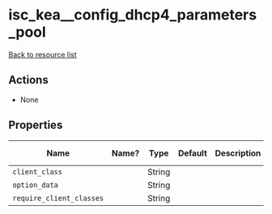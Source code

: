 # isc_kea__config_dhcp4_parameters_pool

[Back to resource list](../README.md#resources)

## Actions

- None

## Properties

| Name                     | Name? | Type   | Default | Description | Allowed Values |
| ------------------------ | ----- | ------ | ------- | ----------- | -------------- |
| `client_class`           |       | String |         |             |                |
| `option_data`            |       | String |         |             |                |
| `require_client_classes` |       | String |         |             |                |
